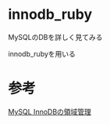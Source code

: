 # innodb_ruby

MySQLのDBを詳しく見てみる

innodb_rubyを用いる

# 参考

[MySQL InnoDBの領域管理](https://qiita.com/SH2/items/654d89759e7e39d999b5)
